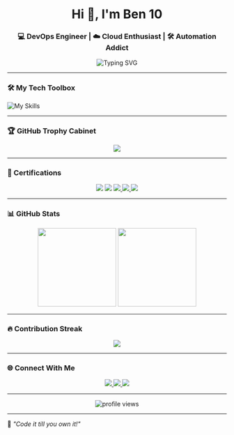 <h1 align="center">Hi 👋, I'm Ben 10</h1>

<h3 align="center">💻 DevOps Engineer | ☁️ Cloud Enthusiast | 🛠️ Automation Addict</h3>



<p align="center">

<img src="https://readme-typing-svg.demolab.com?font=Fira+Code&size=24&pause=1000&color=58A6FF&center=true&vCenter=true&width=600&lines=%E2%80%8BDevOps+%7C+Cloud+%7C+Automation%E2%80%8B;%E2%80%8BBuilding+CI%2FCD+pipelines+like+a+ninja%E2%80%8B;%E2%80%8BAlways+learning+new+technologies%E2%80%8B" alt="Typing SVG" />

</p>



---



### 🛠️ My Tech Toolbox



![My Skills](https://skillicons.dev/icons?i=aws,gcp,docker,kubernetes,jenkins,terraform,ansible,prometheus,grafana,git,github,linux,bash,java,python,nginx,spring,nestjs,nextjs,typescript,postgres,django,vim)


---



### 🏆 GitHub Trophy Cabinet



<p align="center">

<img src="https://github-profile-trophy.vercel.app/?username=jessiebrownleo&theme=tokyonight&no-bg=true&no-frame=true&row=1&margin-w=10" />

</p>



---

### 🏅 Certifications

<p align="center">
  <!-- AWS -->
  <img src="https://img.shields.io/badge/AWS-Cloud_Practitioner-232F3E?style=for-the-badge&logo=amazonaws&logoColor=white" />
  
  <!-- Linux Foundation (General Badge) -->
  <img src="https://img.shields.io/badge/Linux-Foundation-0078D6?style=for-the-badge&logo=linux&logoColor=white" />
  
  <!-- Intro to Cloud Infrastructure Technologies (LFS151) -->
  <a href="https://ti-user-certificates.s3.amazonaws.com/e0df7fbf-a057-42af-8a1f-590912be5460/6b6a8bdc-aed1-4a4a-8968-5a24065e0506-on-soben-fzg11py7lr-certificate.pdf" target="_blank">
    <img src="https://img.shields.io/badge/Linux_Foundation-Intro_to_Cloud_Infrastructure_(LFS151)-1E90FF?style=for-the-badge&logo=cloud&logoColor=white" />
  </a>
  
  <!-- Intro to Kubernetes (LFS158) -->
  <a href="https://ti-user-certificates.s3.amazonaws.com/e0df7fbf-a057-42af-8a1f-590912be5460/6b6a8bdc-aed1-4a4a-8968-5a24065e0506-on-soben-e85d7841-9b09-4d8a-9682-f294e46f1ee2-certificate.pdf" target="_blank">
    <img src="https://img.shields.io/badge/Linux_Foundation-Intro_to_Kubernetes_(LFS158)-326CE5?style=for-the-badge&logo=kubernetes&logoColor=white" />
  </a>
  
  <!-- Intro to DevOps & SRE (LFS162) -->
  <a href="https://ti-user-certificates.s3.amazonaws.com/e0df7fbf-a057-42af-8a1f-590912be5460/6b6a8bdc-aed1-4a4a-8968-5a24065e0506-on-soben-1f51398e-fa9f-4cae-85a1-2f36dc3574ad-certificate.pdf" target="_blank">
    <img src="https://img.shields.io/badge/Linux_Foundation-Intro_to_DevOps_&_SRE_(LFS162)-2E8B57?style=for-the-badge&logo=googlecloud&logoColor=white" />
  </a>
</p>




---

### 📊 GitHub Stats



<p align="center">

<img src="https://github-readme-stats.vercel.app/api?username=jessiebrownleo&show_icons=true&theme=radical&hide_border=true" height="180"/>

<img src="https://github-readme-stats.vercel.app/api/top-langs/?username=jessiebrownleo&layout=compact&theme=radical&hide_border=true" height="180"/>

</p>



---



### 🔥 Contribution Streak



<p align="center">

<img src="https://github-readme-streak-stats.herokuapp.com/?user=jessiebrownleo&theme=tokyonight&hide_border=true"/>

</p>



---



### 🌐 Connect With Me



<p align="center">

<a href="https://facebook.com/on.soben.devops" target="_blank">

<img src="https://img.shields.io/badge/Facebook-1877F2?style=for-the-badge&logo=facebook&logoColor=white" />

</a>

<a href="https://t.me/onsoben" target="_blank">

<img src="https://img.shields.io/badge/Telegram-26A5E4?style=for-the-badge&logo=telegram&logoColor=white" />

</a>

<a href="mailto:onsoben.dev@gmail.com">
<img src="https://img.shields.io/badge/Gmail-red?style=for-the-badge&logo=gmail&logoColor=white" />
</a>

</p>



---



<p align="center">

<img src="https://komarev.com/ghpvc/?username=jessiebrownleo&label=Profile+Views&color=0e75b6&style=flat" alt="profile views" />

</p>



---



<p align="center">

🧠 *"Code it till you own it!"*

</p>



